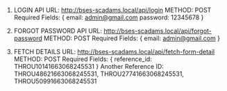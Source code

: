1. LOGIN API
URL: http://bses-scadams.local/api/login
METHOD: POST
Required Fields: {
    email: admin@gmail.com
    password: 12345678
}

2. FORGOT PASSWORD API
URL: http://bses-scadams.local/api/forgot-password
METHOD: POST
Required Fields: {
    email: admin@gmail.com
}

3. FETCH DETAILS
URL: http://bses-scadams.local/api/fetch-form-detail
METHOD: POST
Required Fields: {
    reference_id: THROU10141663068245531
}
Another Reference ID: THROU48621663068245531, THROU27741663068245531, THROU50991663068245531
